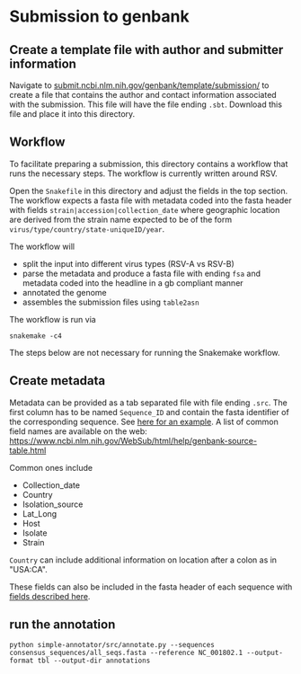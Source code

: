 # Submission to genbank

## Create a template file with author and submitter information

Navigate to [submit.ncbi.nlm.nih.gov/genbank/template/submission/](https://submit.ncbi.nlm.nih.gov/genbank/template/submission/) to create a file that contains the author and contact information associated with the submission. 
This file will have the file ending `.sbt`. Download this file and place it into this directory.

## Workflow

To facilitate preparing a submission, this directory contains a workflow that runs the necessary steps.
The workflow is currently written around RSV. 

Open the `Snakefile` in this directory and adjust the fields in the top section. The workflow expects a fasta file with metadata coded into the fasta header with fields `strain|accession|collection_date` where geographic location are derived from the strain name expected to be of the form
`virus/type/country/state-uniqueID/year`. 

The workflow will 
 - split the input into different virus types (RSV-A vs RSV-B)
 - parse the metadata and produce a fasta file with ending `fsa` and metadata coded into the headline in a gb compliant manner
 - annotated the genome
 - assembles the submission files using `table2asn`

The workflow is run via
```
snakemake -c4
```
The steps below are not necessary for running the Snakemake workflow. 



## Create metadata
Metadata can be provided as a tab separated file with file ending `.src`.
The first column has to be named `Sequence_ID` and contain the fasta identifier of the corresponding sequence.
See [here for an example](https://www.ncbi.nlm.nih.gov/WebSub/html/help/sample_files/source-table-sample.txt).
A list of common field names are available on the web: https://www.ncbi.nlm.nih.gov/WebSub/html/help/genbank-source-table.html

Common ones include 
 - Collection_date
 - Country
 - Isolation_source
 - Lat_Long
 - Host
 - Isolate
 - Strain


`Country` can include additional information on location after a colon as in "USA:CA".

These fields can also be included in the fasta header of each sequence with [fields described here](https://www.ncbi.nlm.nih.gov/genbank/mods_fastadefline/).


## run the annotation

```
python simple-annotator/src/annotate.py --sequences consensus_sequences/all_seqs.fasta --reference NC_001802.1 --output-format tbl --output-dir annotations
```




